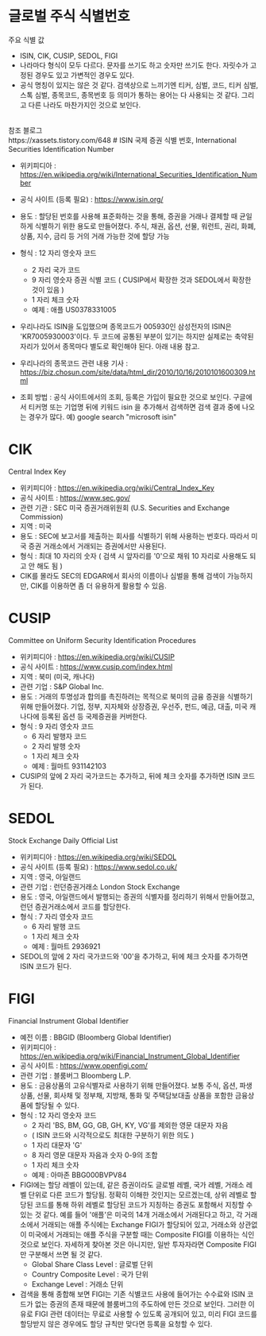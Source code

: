 # 글로벌 주식 식별번호
주요 식별 값 <br>
- ISIN, CIK, CUSIP, SEDOL, FIGI
- 나라마다 형식이 모두 다르다. 문자를 쓰기도 하고 숫자만 쓰기도 한다. 자릿수가 고정된 경우도 있고 가변적인 경우도 있다.
- 공식 명칭이 있지는 않은 것 같다. 검색상으로 느끼기엔 티커, 심벌, 코드, 티커 심벌, 스톡 심벌, 종목코드, 종목번호 등 의미가 통하는 용어는 다 사용되는 것 같다. 그리고 다른 나라도 마찬가지인 것으로 보인다.
<br>
참조 블로그
<br>
https://xassets.tistory.com/648
# ISIN 
국제 증권 식별 번호, International Securities Identification Number

- 위키피디아 : https://en.wikipedia.org/wiki/International_Securities_Identification_Number
- 공식 사이트 (등록 필요) : https://www.isin.org/
- 용도 : 할당된 번호를 사용해 표준화하는 것을 통해, 증권을 거래나 결제할 때 균일하게 식별하기 위한 용도로 만들어졌다. 주식, 채권, 옵션, 선물, 워런트, 권리, 화폐, 상품, 지수, 금리 등 거의 거래 가능한 것에 할당 가능
- 형식 : 12 자리 영숫자 코드
  - 2 자리 국가 코드
  - 9 자리 영숫자 증권 식별 코드 ( CUSIP에서 확장한 것과 SEDOL에서 확장한 것이 있음 )
  - 1 자리 체크 숫자 
  - 예제 : 애플 US0378331005

- 우리나라도 ISIN을 도입했으며 종목코드가 005930인 삼성전자의 ISIN은 'KR7005930003'이다. 두 코드에 공통된 부분이 있기는 하지만 실제로는 축약된 자리가 있어서 종목마다 별도로 확인해야 된다. 아래 내용 참고.
- 우리나라의 종목코드 관련 내용 기사 : https://biz.chosun.com/site/data/html_dir/2010/10/16/2010101600309.html
- 조회 방법 : 공식 사이트에서의 조회, 등록은 가입이 필요한 것으로 보인다. 구글에서 티커명 또는 기업명 뒤에 키워드 isin 을 추가해서 검색하면 검색 결과 중에 나오는 경우가 많다. 예) google search "microsoft isin"

# CIK
Central Index Key

- 위키피디아 : https://en.wikipedia.org/wiki/Central_Index_Key
- 공식 사이트 : https://www.sec.gov/
- 관련 기관 : SEC 미국 증권거래위원회 (U.S. Securities and Exchange Commission)
- 지역 : 미국
- 용도 : SEC에 보고서를 제출하는 회사를 식별하기 위해 사용하는 번호다. 따라서 미국 증권 거래소에서 거래되는 증권에서만 사용된다.
- 형식 : 최대 10 자리의 숫자 ( 검색 시 앞자리를 '0'으로 채워 10 자리로 사용해도 되고 안 해도 됨 )
- CIK를 몰라도 SEC의 EDGAR에서 회사의 이름이나 심벌을 통해 검색이 가능하지만, CIK를 이용하면 좀 더 유용하게 활용할 수 있음.

# CUSIP
Committee on Uniform Security Identification Procedures

- 위키피디아 : https://en.wikipedia.org/wiki/CUSIP
- 공식 사이트 : https://www.cusip.com/index.html
- 지역 : 북미 (미국, 캐나다)
- 관련 기업 : S&P Global Inc.
- 용도 : 거래의 투명성과 합의를 촉진하려는 목적으로 북미의 금융 증권을 식별하기 위해 만들어졌다. 기업, 정부, 지자체와 상장증권, 우선주, 펀드, 예금, 대출, 미국 캐나다에 등록된 옵션 등 국제증권을 커버한다.
- 형식 : 9 자리 영숫자 코드
  - 6 자리 발행자 코드
  - 2 자리 발행 숫자
  - 1 자리 체크 숫자
  - 예제 : 월마트 931142103
- CUSIP의 앞에 2 자리 국가코드는 추가하고, 뒤에 체크 숫자를 추가하면 ISIN 코드가 된다.

# SEDOL
Stock Exchange Daily Official List

- 위키피디아 : https://en.wikipedia.org/wiki/SEDOL
- 공식 사이트 (등록 필요) : https://www.sedol.co.uk/
- 지역 : 영국, 아일랜드
- 관련 기업 : 런던증권거래소 London Stock Exchange
- 용도 : 영국, 아일랜드에서 발행되는 증권의 식별자를 정리하기 위해서 만들어졌고, 런던 증권거래소에서 코드를 할당한다.
- 형식 : 7 자리 영숫자 코드
  - 6 자리 발행 코드
  - 1 자리 체크 숫자
  - 예제 : 월마트 2936921
- SEDOL의 앞에 2 자리 국가코드와 '00'을 추가하고, 뒤에 체크 숫자를 추가하면 ISIN 코드가 된다.

# FIGI 
Financial Instrument Global Identifier

- 예전 이름 : BBGID (Bloomberg Global Identifier)
- 위키피디아 : https://en.wikipedia.org/wiki/Financial_Instrument_Global_Identifier
- 공식 사이트 : https://www.openfigi.com/
- 관련 기업 : 블룸버그 Bloomberg L.P.
- 용도 : 금융상품의 고유식별자로 사용하기 위해 만들어졌다. 보통 주식, 옵션, 파생상품, 선물, 회사채 및 정부채, 지방채, 통화 및 주택담보대출 상품을 포함한 금융상품에 할당될 수 있다.
- 형식 : 12 자리 영숫자 코드
  - 2 자리 'BS, BM, GG, GB, GH, KY, VG'를 제외한 영문 대문자 자음
  - ( ISIN 코드와 시각적으로도 최대한 구분하기 위한 의도 )
  - 1 자리 대문자 'G'
  - 8 자리 영문 대문자 자음과 숫자 0-9의 조합
  - 1 자리 체크 숫자
  - 예제 : 아마존 BBG000BVPV84
- FIGI에는 할당 레벨이 있는데, 같은 증권이라도 글로벌 레벨, 국가 레벨, 거래소 레벨 단위로 다른 코드가 할당됨. 정확히 이해한 것인지는 모르겠는데, 상위 레벨로 할당된 코드를 통해 하위 레벨로 할당된 코드가 지칭하는 증권도 포함해서 지칭할 수 있는 것 같다. 예를 들어 '애플'은 미국의 14개 거래소에서 거래된다고 하고, 각 거래소에서 거래되는 애플 주식에는 Exchange FIGI가 할당되어 있고, 거래소와 상관없이 미국에서 거래되는 애플 주식을 구분할 때는 Composite FIGI를 이용하는 식인 것으로 보인다. 자세하게 찾아본 것은 아니지만, 일반 투자자라면 Composite FIGI만 구분해서 쓰면 될 것 같다.
  - Global Share Class Level : 글로벌 단위
  - Country Composite Level : 국가 단위
  - Exchange Level : 거래소 단위
- 검색을 통해 종합해 보면 FIGI는 기존 식별코드 사용에 들어가는 수수료와 ISIN 코드가 없는 증권의 존재 때문에 블룸버그의 주도하에 만든 것으로 보인다. 그러한 이유로 FIGI 관련 데이터는 무료로 사용할 수 있도록 공개되어 있고, 미리 FIGI 코드를 할당받지 않은 경우에도 할당 규칙만 맞다면 등록을 요청할 수 있다.